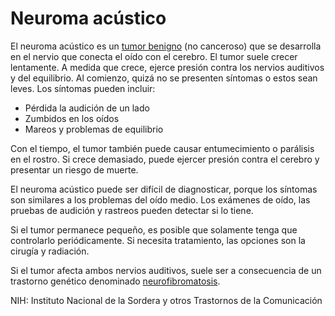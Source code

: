 Neuroma acústico
================


El neuroma acústico es un [tumor benigno](https://medlineplus.gov/spanish/benigntumors.html) (no canceroso) que se desarrolla en el nervio que conecta el oído con el cerebro. El tumor suele crecer lentamente. A medida que crece, ejerce presión contra los nervios auditivos y del equilibrio. Al comienzo, quizá no se presenten síntomas o estos sean leves. Los síntomas pueden incluir:


* Pérdida la audición de un lado
* Zumbidos en los oídos
* Mareos y problemas de equilibrio


Con el tiempo, el tumor también puede causar entumecimiento o parálisis en el rostro. Si crece demasiado, puede ejercer presión contra el cerebro y presentar un riesgo de muerte.


El neuroma acústico puede ser difícil de diagnosticar, porque los síntomas son similares a los problemas del oído medio. Los exámenes de oído, las pruebas de audición y rastreos pueden detectar si lo tiene.


Si el tumor permanece pequeño, es posible que solamente tenga que controlarlo periódicamente. Si necesita tratamiento, las opciones son la cirugía y radiación. 


Si el tumor afecta ambos nervios auditivos, suele ser a consecuencia de un trastorno genético denominado [neurofibromatosis](https://medlineplus.gov/spanish/neurofibromatosis.html).


NIH: Instituto Nacional de la Sordera y otros Trastornos de la Comunicación 


